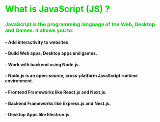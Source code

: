 # <span style="color: #00D100">What is JavaScript (JS) ?</span>

### <span style="color: #00D100">JavaScript is the programming language of the Web, Desktop and Games. It allows you to:</span>

#### - Add interactivity to websites.
#### - Build Web apps, Desktop apps and games.
#### - Work with backend using Node.js.
#### - Node.js is an open-source, cross-platform JavaScript runtime     environment.
#### - Frontend Frameworks like React.js and Next.js.
#### - Backend Frameworks like Express.js and Nest.js.
#### - Desktop Apps like Electron.js.